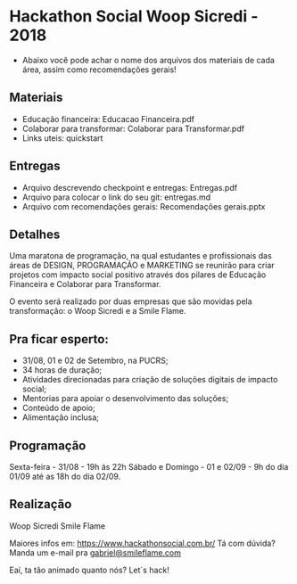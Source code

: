 # Hackathon Social Woop Sicredi - 2018

- Abaixo você pode achar o nome dos arquivos dos materiais de cada área, assim como recomendações gerais!

## Materiais
- Educação financeira: Educacao Financeira.pdf
- Colaborar para transformar: Colaborar para Transformar.pdf
- Links uteis: quickstart

## Entregas
- Arquivo descrevendo checkpoint e entregas: Entregas.pdf
- Arquivo para colocar o link do seu git: entregas.md
- Arquivo com recomendações gerais: Recomendações gerais.pptx

## Detalhes

Uma maratona de programação, na qual estudantes e profissionais das áreas de DESIGN, PROGRAMAÇÃO e MARKETING se reunirão para criar projetos com impacto social positivo através dos pilares de Educação Financeira e Colaborar para Transformar.

O evento será realizado por duas empresas que são movidas pela transformação: o Woop Sicredi e a Smile Flame.

## Pra ficar esperto:

- 31/08, 01 e 02 de Setembro, na PUCRS;
- 34 horas de duração;
- Atividades direcionadas para criação de soluções digitais de impacto social;
- Mentorias para apoiar o desenvolvimento das soluções;
- Conteúdo de apoio; 
- Alimentação inclusa;

## Programação

Sexta-feira - 31/08 - 19h ás 22h
Sábado e Domingo - 01 e 02/09 - 9h do dia 01/09 até as 18h do dia 02/09.

## Realização

Woop Sicredi
Smile Flame

Maiores infos em: https://www.hackathonsocial.com.br/
Tá com dúvida? Manda um e-mail pra gabriel@smileflame.com

Eaí, ta tão animado quanto nós? Let´s hack!
